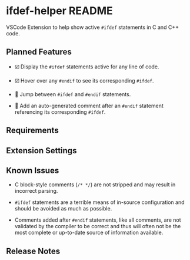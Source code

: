 # ifdef-helper README

VSCode Extension to help show active `#ifdef` statements in C and C++ code.

## Planned Features

- :ballot_box_with_check: Display the `#ifdef` statements active for any line of code.

- :ballot_box_with_check: Hover over any `#endif` to see its corresponding `#ifdef`.

- :black_square_button: Jump between `#ifdef` and `#endif` statements.

- :black_square_button: Add an auto-generated comment after an `#endif` statement referencing its corresponding `#ifdef`.

## Requirements

## Extension Settings

## Known Issues

* C block-style comments (`/* */`) are not stripped and may result in incorrect parsing.

* `#ifdef` statements are a terrible means of in-source configuration and should be avoided as much as possible.

* Comments added after `#endif` statements, like all comments, are not validated by the compiler to be correct and thus will often not be the most complete or up-to-date source of information available.

## Release Notes
